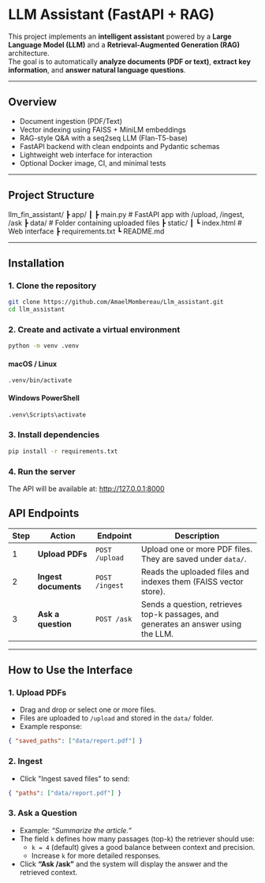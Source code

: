 # LLM Assistant (FastAPI + RAG)

This project implements an **intelligent assistant** powered by a **Large Language Model (LLM)** and a **Retrieval-Augmented Generation (RAG)** architecture.  
The goal is to automatically **analyze documents (PDF or text)**, **extract key information**, and **answer natural language questions**.

---

## Overview

- Document ingestion (PDF/Text)
- Vector indexing using FAISS + MiniLM embeddings
- RAG-style Q&A with a seq2seq LLM (Flan-T5-base)
- FastAPI backend with clean endpoints and Pydantic schemas
- Lightweight web interface for interaction
- Optional Docker image, CI, and minimal tests

---

## Project Structure

llm_fin_assistant/
┣ app/
┃ ┣ main.py # FastAPI app with /upload, /ingest, /ask
┣ data/ # Folder containing uploaded files
┣ static/
┃ ┗ index.html # Web interface
┣ requirements.txt
┗ README.md


---

## Installation

### 1. Clone the repository

```bash
git clone https://github.com/AmaelMombereau/Llm_assistant.git
cd llm_assistant
```

### 2. Create and activate a virtual environment
```bash
python -m venv .venv
```
#### macOS / Linux
```bashsource
.venv/bin/activate
```
#### Windows PowerShell
```bash
.venv\Scripts\activate
```
### 3. Install dependencies
```bash
pip install -r requirements.txt
```
### 4. Run the server
The API will be available at:
http://127.0.0.1:8000

## API Endpoints

| Step | Action | Endpoint | Description |
|------|---------|-----------|-------------|
| 1 | **Upload PDFs** | `POST /upload` | Upload one or more PDF files. They are saved under `data/`. |
| 2 | **Ingest documents** | `POST /ingest` | Reads the uploaded files and indexes them (FAISS vector store). |
| 3 | **Ask a question** | `POST /ask` | Sends a question, retrieves top-k passages, and generates an answer using the LLM. |

---


## How to Use the Interface

### 1. Upload PDFs
- Drag and drop or select one or more files.
- Files are uploaded to `/upload` and stored in the `data/` folder.
- Example response:

```json
{ "saved_paths": ["data/report.pdf"] }
```
### 2. Ingest
- Click "Ingest saved files" to send:
```json
{ "paths": ["data/report.pdf"] }
```
### 3. Ask a Question
- Example: *“Summarize the article.”*
- The field `k` defines how many passages (top-k) the retriever should use:
  - `k = 4` (default) gives a good balance between context and precision.
  - Increase `k` for more detailed responses.
- Click **“Ask /ask”** and the system will display the answer and the retrieved context.
